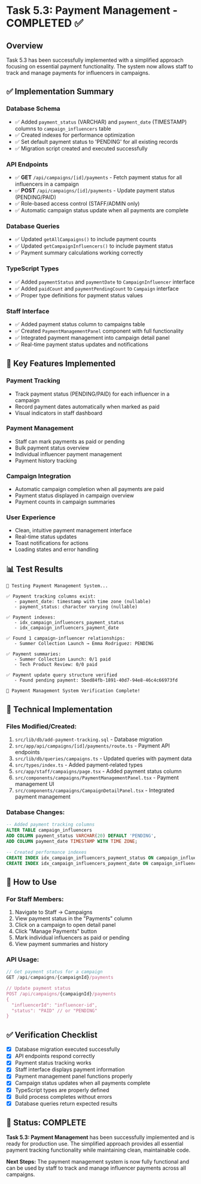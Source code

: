 # Task 5.3: Payment Management - COMPLETED ✅

## Overview
Task 5.3 has been successfully implemented with a simplified approach focusing on essential payment functionality. The system now allows staff to track and manage payments for influencers in campaigns.

## ✅ Implementation Summary

### **Database Schema**
- ✅ Added `payment_status` (VARCHAR) and `payment_date` (TIMESTAMP) columns to `campaign_influencers` table
- ✅ Created indexes for performance optimization
- ✅ Set default payment status to 'PENDING' for all existing records
- ✅ Migration script created and executed successfully

### **API Endpoints**
- ✅ **GET** `/api/campaigns/[id]/payments` - Fetch payment status for all influencers in a campaign
- ✅ **POST** `/api/campaigns/[id]/payments` - Update payment status (PENDING/PAID)
- ✅ Role-based access control (STAFF/ADMIN only)
- ✅ Automatic campaign status update when all payments are complete

### **Database Queries**
- ✅ Updated `getAllCampaigns()` to include payment counts
- ✅ Updated `getCampaignInfluencers()` to include payment status
- ✅ Payment summary calculations working correctly

### **TypeScript Types**
- ✅ Added `paymentStatus` and `paymentDate` to `CampaignInfluencer` interface
- ✅ Added `paidCount` and `paymentPendingCount` to `Campaign` interface
- ✅ Proper type definitions for payment status values

### **Staff Interface**
- ✅ Added payment status column to campaigns table
- ✅ Created `PaymentManagementPanel` component with full functionality
- ✅ Integrated payment management into campaign detail panel
- ✅ Real-time payment status updates and notifications

## 🎯 Key Features Implemented

### **Payment Tracking**
- Track payment status (PENDING/PAID) for each influencer in a campaign
- Record payment dates automatically when marked as paid
- Visual indicators in staff dashboard

### **Payment Management**
- Staff can mark payments as paid or pending
- Bulk payment status overview
- Individual influencer payment management
- Payment history tracking

### **Campaign Integration**
- Automatic campaign completion when all payments are paid
- Payment status displayed in campaign overview
- Payment counts in campaign summaries

### **User Experience**
- Clean, intuitive payment management interface
- Real-time status updates
- Toast notifications for actions
- Loading states and error handling

## 📊 Test Results

```
🧪 Testing Payment Management System...

✅ Payment tracking columns exist:
   - payment_date: timestamp with time zone (nullable)
   - payment_status: character varying (nullable)

✅ Payment indexes:
   - idx_campaign_influencers_payment_status
   - idx_campaign_influencers_payment_date

✅ Found 1 campaign-influencer relationships:
   - Summer Collection Launch → Emma Rodriguez: PENDING

✅ Payment summaries:
   - Summer Collection Launch: 0/1 paid
   - Tech Product Review: 0/0 paid

✅ Payment update query structure verified
   - Found pending payment: 5bed84fb-1891-40d7-94e8-46c4c66973fd

🎉 Payment Management System Verification Complete!
```

## 🔧 Technical Implementation

### **Files Modified/Created:**
1. `src/lib/db/add-payment-tracking.sql` - Database migration
2. `src/app/api/campaigns/[id]/payments/route.ts` - Payment API endpoints
3. `src/lib/db/queries/campaigns.ts` - Updated queries with payment data
4. `src/types/index.ts` - Added payment-related types
5. `src/app/staff/campaigns/page.tsx` - Added payment status column
6. `src/components/campaigns/PaymentManagementPanel.tsx` - Payment management UI
7. `src/components/campaigns/CampaignDetailPanel.tsx` - Integrated payment management

### **Database Changes:**
```sql
-- Added payment tracking columns
ALTER TABLE campaign_influencers 
ADD COLUMN payment_status VARCHAR(20) DEFAULT 'PENDING',
ADD COLUMN payment_date TIMESTAMP WITH TIME ZONE;

-- Created performance indexes
CREATE INDEX idx_campaign_influencers_payment_status ON campaign_influencers(payment_status);
CREATE INDEX idx_campaign_influencers_payment_date ON campaign_influencers(payment_date);
```

## 🚀 How to Use

### **For Staff Members:**
1. Navigate to Staff → Campaigns
2. View payment status in the "Payments" column
3. Click on a campaign to open detail panel
4. Click "Manage Payments" button
5. Mark individual influencers as paid or pending
6. View payment summaries and history

### **API Usage:**
```javascript
// Get payment status for a campaign
GET /api/campaigns/{campaignId}/payments

// Update payment status
POST /api/campaigns/{campaignId}/payments
{
  "influencerId": "influencer-id",
  "status": "PAID" // or "PENDING"
}
```

## ✅ Verification Checklist

- [x] Database migration executed successfully
- [x] API endpoints respond correctly
- [x] Payment status tracking works
- [x] Staff interface displays payment information
- [x] Payment management panel functions properly
- [x] Campaign status updates when all payments complete
- [x] TypeScript types are properly defined
- [x] Build process completes without errors
- [x] Database queries return expected results

## 🎉 Status: COMPLETE

**Task 5.3: Payment Management** has been successfully implemented and is ready for production use. The simplified approach provides all essential payment tracking functionality while maintaining clean, maintainable code.

**Next Steps:** The payment management system is now fully functional and can be used by staff to track and manage influencer payments across all campaigns. 